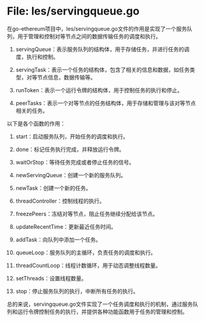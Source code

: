 # File: les/servingqueue.go

在go-ethereum项目中，les/servingqueue.go文件的作用是实现了一个服务队列，用于管理和控制对等节点之间的数据传输任务的调度和执行。

1. servingQueue：表示服务队列的结构体，用于存储任务，并进行任务的调度，执行和控制。

2. servingTask：表示一个任务的结构体，包含了相关的信息和数据，如任务类型，对等节点信息，数据传输等。

3. runToken：表示一个运行令牌的结构体，用于控制任务的执行和停止。

4. peerTasks：表示一个对等节点的任务结构体，用于存储和管理与该对等节点相关的任务。

以下是各个函数的作用：

1. start：启动服务队列，开始任务的调度和执行。

2. done：标记任务执行完成，并释放运行令牌。

3. waitOrStop：等待任务完成或者停止任务的信号。

4. newServingQueue：创建一个新的服务队列。

5. newTask：创建一个新的任务。

6. threadController：控制线程的执行。

7. freezePeers：冻结对等节点，阻止任务继续分配给该节点。

8. updateRecentTime：更新最近任务时间。

9. addTask：向队列中添加一个任务。

10. queueLoop：服务队列的主循环，负责任务的调度和执行。

11. threadCountLoop：线程计数循环，用于动态调整线程数量。

12. setThreads：设置线程数量。

13. stop：停止服务队列的执行，中断所有任务的执行。

总的来说，servingqueue.go文件实现了一个任务调度和执行的机制，通过服务队列和运行令牌控制任务的执行，并提供各种功能函数用于任务的管理和控制。


